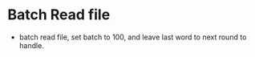 # Batch Read file

* batch read file, set batch to 100, and leave last word to next round to handle.
